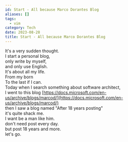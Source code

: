 ```yaml
---
id: Start - All because Marco Dorantes Blog
aliases: []
tags:
  - vim
category: Tech
date: 2023-08-28
title: Start - All because Marco Dorantes Blog
---
```

It's a very sudden thought.  
I start a personal blog,  
only write by myself,  
and only use English.  
It's about all my life.  
From my born  
To the last if I can.  
Today when I search something about software architect,  
I went to this blog [https://docs.microsoft.com/en-us/archive/blogs/marcod/](https://docs.microsoft.com/en-us/archive/blogs/marcod/)  
then I saw a blog named "After 18 years posting"  
it's quite shack me.  
I want be a man like him.  
don't need post every day.  
but post 18 years and more.  
let's go.  
